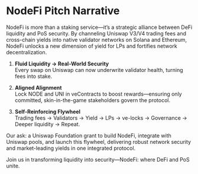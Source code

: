 # NodeFi Pitch Narrative

NodeFi is more than a staking service—it’s a strategic alliance between DeFi liquidity and PoS security. By channeling Uniswap V3/V4 trading fees and cross-chain yields into native validator networks on Solana and Ethereum, NodeFi unlocks a new dimension of yield for LPs and fortifies network decentralization.

1. **Fluid Liquidity → Real-World Security**  
   Every swap on Uniswap can now underwrite validator health, turning fees into stake.

2. **Aligned Alignment**  
   Lock NODE and UNI in veContracts to boost rewards—ensuring only committed, skin-in-the-game stakeholders govern the protocol.

3. **Self-Reinforcing Flywheel**  
   Trading fees → Validators → Yield → LPs → ve-locks → Governance → Deeper liquidity → Repeat.

Our ask: a Uniswap Foundation grant to build NodeFi, integrate with Uniswap pools, and launch this flywheel, delivering robust network security and market-leading yields in one integrated protocol.

Join us in transforming liquidity into security—NodeFi: where DeFi and PoS unite.

